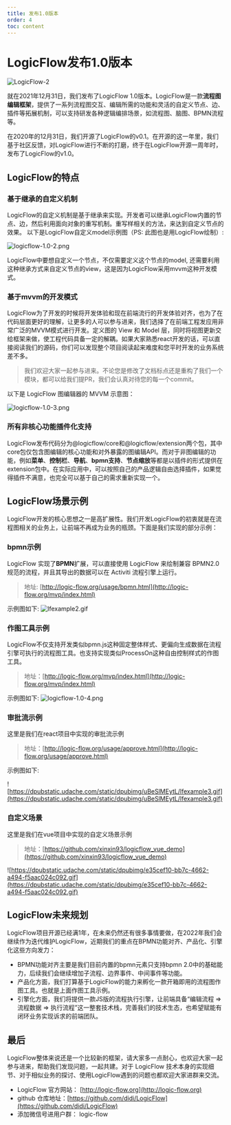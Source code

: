 ```yaml
---
title: 发布1.0版本
order: 4
toc: content
---
```


# LogicFlow发布1.0版本

![LogicFlow-2](https://github.com/didi/LogicFlow/assets/27529822/2208aad3-34eb-4f47-b738-0856a9a54545)

就在2021年12月31日，我们发布了LogicFlow 1.0版本。LogicFlow是一款**流程图编辑框架**，提供了一系列流程图交互、编辑所需的功能和灵活的自定义节点、边、插件等拓展机制，可以支持研发各种逻辑编排场景，如流程图、脑图、BPMN流程等。

在2020年的12月31日，我们开源了LogicFlow的v0.1。在开源的这一年里，我们基于社区反馈，对LogicFlow进行不断的打磨，终于在LogicFlow开源一周年时，发布了LogicFlow的v1.0。

## LogicFlow的特点

### 基于继承的自定义机制

LogicFlow的自定义机制是基于继承来实现。开发者可以继承LogicFlow内置的节点、边，然后利用面向对象的重写机制。重写样相关的方法，来达到自定义节点的效果。
以下是LogicFlow自定义model示例图（PS: 此图也是用LogicFlow绘制）:

![logicflow-1.0-2.png](https://github.com/didi/LogicFlow/assets/27529822/1f582b02-3107-4549-958a-94b3e62e059f)

LogicFlow中要想自定义一个节点，不仅需要定义这个节点的model, 还需要利用这种继承方式来自定义节点的view，这是因为LogicFlow采用mvvm这种开发模式。

### 基于mvvm的开发模式

LogicFlow为了开发的时候将开发体验和现在前端流行的开发体验对齐，也为了在代码层面更好的理解，让更多的人可以参与进来，我们选择了在前端工程发应用非常广泛的MVVM模式进行开发。定义图的 View 和 Model 层，同时将视图更新交给框架来做，使工程代码具备一定的解耦。如果大家熟悉react开发的话，可以直接阅读我们的源码，你们可以发现整个项目阅读起来难度和您平时开发的业务系统差不多。

> 我们欢迎大家一起参与进来。不论您是修改了文档标点还是重构了我们一个模块，都可以给我们提PR，我们会认真对待您的每一个commit。

以下是 LogicFlow 图编辑器的 MVVM 示意图：

![logicflow-1.0-3.png](https://github.com/didi/LogicFlow/assets/27529822/f6e16693-85e2-49fa-91d0-524ccae53112)

### 所有非核心功能插件化支持

LogicFlow发布代码分为@logicflow/core和@logicflow/extension两个包，其中core包仅包含图编辑的核心功能和对外暴露的图编辑API。而对于非图编辑的功能，例如**菜单**、**控制栏**、**导航**、**bpmn支持**、**节点缩放**等都是以插件的形式提供在extension包中。在实际应用中，可以按照自己的产品逻辑自由选择插件，如果觉得插件不满意，也完全可以基于自己的需求重新实现一个。

## LogicFlow场景示例

LogicFlow开发的核心思想之一是高扩展性。我们开发LogicFlow的初衷就是在流程图相关的业务上，让前端不再成为业务的瓶颈。下面是我们实现的部分示例：

### bpmn示例

LogicFlow 实现了**BPMN**扩展，可以直接使用 LogicFlow 来绘制兼容 BPMN2.0 规范的流程，并且其导出的数据可以在 Activiti 流程引擎上运行。

> 地址: [http://logic-flow.org/usage/bpmn.html](http://logic-flow.org/mvp/index.html)

示例图如下:
![lfexample2.gif](https://dpubstatic.udache.com/static/dpubimg/CS6S6q9Yxf/lfexample2.gif)

### 作图工具示例

LogicFlow不仅支持开发类似bpmn.js这种固定整体样式、更偏向生成数据在流程引擎可执行的流程图工具。也支持实现类似ProcessOn这种自由控制样式的作图工具。

> 地址：[http://logic-flow.org/mvp/index.html](http://logic-flow.org/mvp/index.html)

示例图如下:
![logicflow-1.0-4.png](https://github.com/didi/LogicFlow/assets/27529822/c842abac-e7af-445a-ad06-36e6d0a17b7f)

### 审批流示例

这里是我们在react项目中实现的审批流示例

> 地址：[http://logic-flow.org/usage/approve.html](http://logic-flow.org/usage/approve.html)

示例图如下:

![https://dpubstatic.udache.com/static/dpubimg/uBeSlMEytL/lfexample3.gif](https://dpubstatic.udache.com/static/dpubimg/uBeSlMEytL/lfexample3.gif)

### 自定义场景

这里是我们在vue项目中实现的自定义场景示例

> 地址：[https://github.com/xinxin93/logicflow_vue_demo](https://github.com/xinxin93/logicflow_vue_demo)

![https://dpubstatic.udache.com/static/dpubimg/e35cef10-bb7c-4662-a494-f5aac024c092.gif](https://dpubstatic.udache.com/static/dpubimg/e35cef10-bb7c-4662-a494-f5aac024c092.gif)

## LogicFlow未来规划

LogicFlow项目开源已经满1年，在未来仍然还有很多事情要做，在2022年我们会继续作为迭代维护LogicFlow，近期我们的重点在BPMN功能对齐、产品化、引擎化这些方向发力：

- BPMN功能对齐主要是我们目前内置的bpmn元素只支持bpmn 2.0中的基础能力，后续我们会继续增加子流程、边界事件、中间事件等功能。
- 产品化方面，我们打算基于LogicFlow的能力来孵化一款开箱即用的流程图作图工具。也就是上面作图工具示例。
- 引擎化方面，我们将提供一款JS版的流程执行引擎，让前端具备“编辑流程 => 流程数据 => 执行流程”这一整套技术栈，完善我们的技术生态，也希望赋能有闭环业务实现诉求的前端团队。

## 最后

LogicFlow整体来说还是一个比较新的框架，请大家多一点耐心，也欢迎大家一起参与进来，帮助我们发现问题，一起共建。对于 LogicFlow 技术本身的实现细节、对于相似业务的探讨、使用LogicFlow遇到的问题也都欢迎大家进群来交流。

-   LogicFlow 官方网站： [http://logic-flow.org](http://logic-flow.org)
-   github 仓库地址：[https://github.com/didi/LogicFlow](https://github.com/didi/LogicFlow)
-   添加微信号进用户群： logic-flow